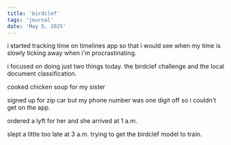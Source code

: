 ```yaml
---
title: 'birdclef'
tags: 'journal'
date: 'May 5, 2025'
---
```


i started tracking time on timelines app so that i would see when my time is slowly ticking away when i'm procrastinating.

i focused on doing just two things today. the birdclef challenge and the local document classification.

cooked chicken soup for my sister

signed up for zip car but my phone number was one digit off so i couldn't get on the app.

ordered a lyft for her and she arrived at 1 a.m.

slept a little too late at 3 a.m. trying to get the birdclef model to train.
